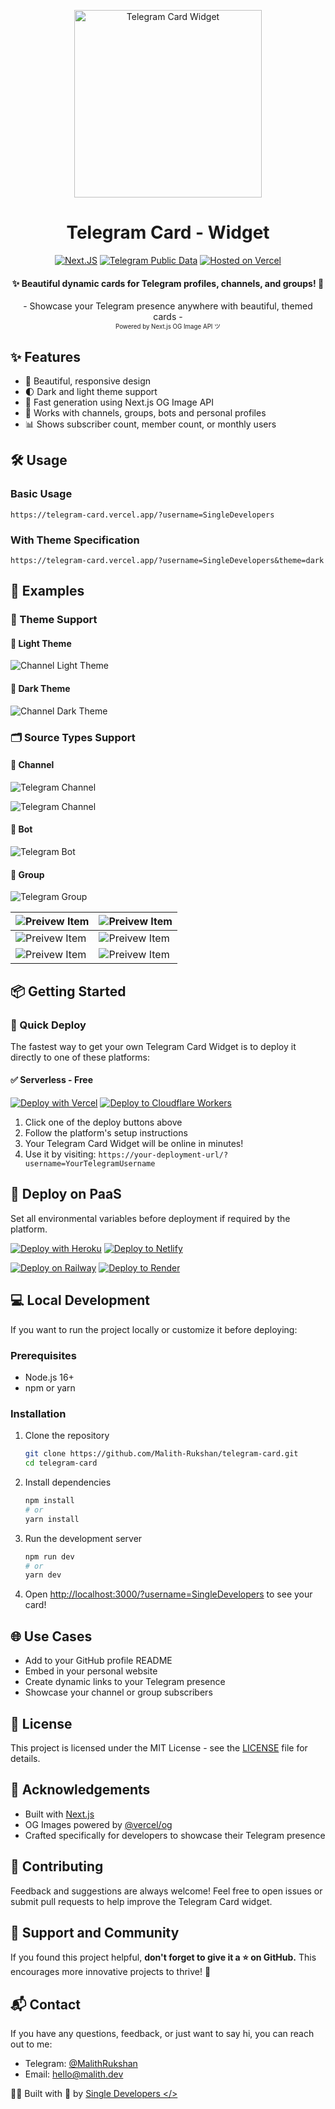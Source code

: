 <p style="text-align:center;" align="center">
  <img align="center" src="https://github.com/user-attachments/assets/39b7b5d1-308e-462e-b414-b7662bf92341" alt="Telegram Card Widget" width="300px" height="300px"/>
</p>
<h1 align="center">Telegram Card - Widget</h1>
<div align='center'>

[![Next.JS](https://img.shields.io/badge/Next.JS-SSR-874fff?logo=nextdotjs&style=flat)](https://nextjs.org/)
[![Telegram Public Data](https://img.shields.io/badge/Telegram-Card-0088CC?logo=telegram&style=flat)](https://t.me/SingleDevelopers)
[![Hosted on Vercel](https://img.shields.io/badge/Vercel-Demo-3ea161?logo=vercel&style=flat)](https://telegram-card.vercel.app/?username=SingleDevelopers)
</div>

<h4 align="center">✨ Beautiful dynamic cards for Telegram profiles, channels, and groups! 🚀</h4>

<div align="center">
  - Showcase your Telegram presence anywhere with beautiful, themed cards -
  <br/>
  <sup><sub>Powered by Next.js OG Image API ツ</sub></sup>
</div>

## ✨ Features

- 🎨 Beautiful, responsive design
- 🌓 Dark and light theme support
- 🚀 Fast generation using Next.js OG Image API
- 📱 Works with channels, groups, bots and personal profiles
- 📊 Shows subscriber count, member count, or monthly users

## 🛠️ Usage

### Basic Usage

```
https://telegram-card.vercel.app/?username=SingleDevelopers
```

### With Theme Specification

```
https://telegram-card.vercel.app/?username=SingleDevelopers&theme=dark
```

## 📸 Examples

### 🎨 Theme Support

#### 🌝 Light Theme
![Channel Light Theme](https://telegram-card.vercel.app/?username=Premium&theme=light)

#### 🌚 Dark Theme
![Channel Dark Theme](https://telegram-card.vercel.app/?username=Premium&theme=dark)

### 🗂 Source Types Support

#### 🔔 Channel
![Telegram Channel](https://telegram-card.vercel.app/?username=SingleDevelopers)

![Telegram Channel](https://telegram-card.vercel.app/?username=durov)

#### 🤖 Bot
![Telegram Bot](https://telegram-card.vercel.app/?username=ReceiveSMSRobot&theme=light)

#### 👥 Group
![Telegram Group](https://telegram-card.vercel.app/?username=SSH_Store)

| ![Preivew Item](https://telegram-card.vercel.app/?username=AlphaV2ray&theme=light) | ![Preivew Item](https://telegram-card.vercel.app/?username=SingleMusicX) |
|------------|-----------|
| ![Preivew Item](https://telegram-card.vercel.app/?username=MOD_APPS_Stock) | ![Preivew Item](https://telegram-card.vercel.app/?username=QuizUpLK) |
| ![Preivew Item](https://telegram-card.vercel.app/?username=Auto_ReactionBOT&theme=light) | ![Preivew Item](https://telegram-card.vercel.app/?username=Alpha_V2ray) |

## 📦 Getting Started

### 🚀 Quick Deploy

The fastest way to get your own Telegram Card Widget is to deploy it directly to one of these platforms:

#### ✅ Serverless - Free

[![Deploy with Vercel](https://vercel.com/button)](https://vercel.com/new/clone?repository-url=https://github.com/Malith-Rukshan/telegram-card)
[![Deploy to Cloudflare Workers](https://deploy.workers.cloudflare.com/button)](https://deploy.workers.cloudflare.com/?url=https://github.com/Malith-Rukshan/telegram-card)

1. Click one of the deploy buttons above
2. Follow the platform's setup instructions
3. Your Telegram Card Widget will be online in minutes!
4. Use it by visiting: `https://your-deployment-url/?username=YourTelegramUsername`

## 🚀 Deploy on PaaS

Set all environmental variables before deployment if required by the platform.

[![Deploy with Heroku](https://www.herokucdn.com/deploy/button.svg)](https://heroku.com/deploy?template=https://github.com/Malith-Rukshan/telegram-card)
[![Deploy to Netlify](https://www.netlify.com/img/deploy/button.svg)](https://app.netlify.com/start/deploy?repository=https://github.com/Malith-Rukshan/telegram-card)

[![Deploy on Railway](https://railway.app/button.svg)](https://railway.com/template/v2vpPI?referralCode=jC4ZQ_)
[![Deploy to Render](https://render.com/images/deploy-to-render-button.svg)](https://render.com/deploy?repo=https://github.com/Malith-Rukshan/telegram-card)

## 💻 Local Development

If you want to run the project locally or customize it before deploying:

### Prerequisites

- Node.js 16+
- npm or yarn

### Installation

1. Clone the repository
   ```bash
   git clone https://github.com/Malith-Rukshan/telegram-card.git
   cd telegram-card
   ```

2. Install dependencies
   ```bash
   npm install
   # or
   yarn install
   ```

3. Run the development server
   ```bash
   npm run dev
   # or
   yarn dev
   ```

4. Open [http://localhost:3000/?username=SingleDevelopers](http://localhost:3000/?username=SingleDevelopers) to see your card!

## 🌐 Use Cases

- Add to your GitHub profile README
- Embed in your personal website
- Create dynamic links to your Telegram presence
- Showcase your channel or group subscribers

## 📜 License

This project is licensed under the MIT License - see the [LICENSE](LICENSE) file for details.

## 🔧 Acknowledgements

- Built with [Next.js](https://nextjs.org/)
- OG Images powered by [@vercel/og](https://vercel.com/docs/concepts/functions/edge-functions/og-image-generation)
- Crafted specifically for developers to showcase their Telegram presence

## 🤝 Contributing

Feedback and suggestions are always welcome! Feel free to open issues or submit pull requests to help improve the Telegram Card widget.

## 🌟 Support and Community

If you found this project helpful, **don't forget to give it a ⭐ on GitHub.** This encourages more innovative projects to thrive! 🫶

## 📬 Contact

If you have any questions, feedback, or just want to say hi, you can reach out to me:

- Telegram: [@MalithRukshan](https://t.me/MalithRukshan)
- Email: [hello@malith.dev](mailto:hello@malith.dev)

🧑‍💻 Built with 💖 by [Single Developers </>](https://SingleDevelopers.com)